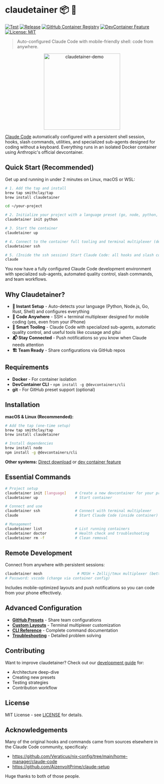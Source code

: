 # claudetainer 📦 🤖

[![Test](https://github.com/smithclay/claudetainer/workflows/Test/badge.svg)](https://github.com/smithclay/claudetainer/actions/workflows/test.yaml)
[![Release](https://github.com/smithclay/claudetainer/workflows/Release/badge.svg)](https://github.com/smithclay/claudetainer/actions/workflows/release.yaml)
[![GitHub Container Registry](https://img.shields.io/badge/ghcr.io-claudetainer-blue?logo=docker)](https://github.com/smithclay/claudetainer/pkgs/container/claudetainer)
[![DevContainer Feature](https://img.shields.io/badge/devcontainer-feature-blue?logo=visualstudiocode)](https://containers.dev/features)
[![License: MIT](https://img.shields.io/badge/License-MIT-yellow.svg)](https://opensource.org/licenses/MIT)

> Auto-configured Claude Code with mobile-friendly shell: code from anywhere.

<p align="center">
  <img src="./assets/claudetainer-demo.gif" width="250px" alt="claudetainer-demo">
</p>

[Claude Code](https://www.anthropic.com/claude-code) automatically configured with a persistent shell session, hooks, slash commands, utilities, and specialized sub-agents designed for coding without a keyboard. Everything runs in an isolated Docker container using Anthropic's official devcontainer.

## Quick Start (Recommended)

Get up and running in under 2 minutes on Linux, macOS or WSL:

```bash
# 1. Add the tap and install
brew tap smithclay/tap
brew install claudetainer

cd ~/your-project

# 2. Initialize your project with a language preset (go, node, python, rust)
claudetainer init python

# 3. Start the container
claudetainer up

# 4. Connect to the container full tooling and terminal multiplexer (default password is: vscode)
claudetainer ssh

# 5. (Inside the ssh session) Start Claude Code: all hooks and slash commands automatically load in a nice zellij UI.
claude
```

You now have a fully configured Claude Code development environment with specialized sub-agents, automated quality control, slash commands, and team workflows.

## Why Claudetainer?

- **🚀 Instant Setup** - Auto-detects your language (Python, Node.js, Go, Rust, Shell) and configures everything
- **📱 Code Anywhere** - SSH + terminal multiplexer designed for mobile coding (yes, even from your iPhone)
- **🔧 Smart Tooling** - Claude Code with specialized sub-agents, automatic quality control, and useful tools like ccusage and gitui
- **📬 Stay Connected** - Push notifications so you know when Claude needs attention
- **🏗️ Team Ready** - Share configurations via GitHub repos

## Requirements

- **Docker** - For container isolation
- **DevContainer CLI** - `npm install -g @devcontainers/cli`
- **git** - For GitHub preset support (optional)

## Installation

**macOS & Linux (Recommended):**
```bash
# Add the tap (one-time setup)
brew tap smithclay/tap
brew install claudetainer

# Install dependencies
brew install node
npm install -g @devcontainers/cli
```

**Other systems:** [Direct download](https://github.com/smithclay/claudetainer/releases/latest/download/claudetainer) or [dev container feature](docs/INSTALLATION.md#dev-container-feature)

## Essential Commands

```bash
# Project setup
claudetainer init [language]    # Create a new devcontainer for your project
claudetainer up                 # Start container

# Connect and use
claudetainer ssh                # Connect with terminal multiplexer
claude                          # Start Claude Code (inside container)

# Management
claudetainer list               # List running containers
claudetainer doctor             # Health check and troubleshooting
claudetainer rm -f              # Clean removal
```

## Remote Development

Connect from anywhere with persistent sessions:
```bash
claudetainer mosh                # MOSH + Zellij/tmux multiplexer (better for mobile)
# Password: vscode (change via container config)
```

Includes mobile-optimized layouts and push notifications so you can code from your phone effectively.

## Advanced Configuration

- **[GitHub Presets](docs/CONFIGURATION.md#github-presets)** - Share team configurations
- **[Custom Layouts](docs/CONFIGURATION.md#layouts)** - Terminal multiplexer customization
- **[CLI Reference](docs/CLI-REFERENCE.md)** - Complete command documentation
- **[Troubleshooting](docs/TROUBLESHOOTING.md)** - Detailed problem solving

## Contributing

Want to improve claudetainer? Check out our [development guide](docs/DEVELOPMENT.md) for:

- Architecture deep-dive
- Creating new presets
- Testing strategies
- Contribution workflow

## License

MIT License - see [LICENSE](LICENSE) for details.

## Acknowledgements

Many of the original hooks and commands came from sources elsewhere in the Claude Code community, specificaly:

- https://github.com/Veraticus/nix-config/tree/main/home-manager/claude-code
- https://github.com/AizenvoltPrime/claude-setup

Huge thanks to both of those people.
